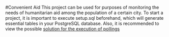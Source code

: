 #Convenient Aid 
This project can be used for purposes of monitoring the needs of humanitarian aid among the population of a certain city.
To start a project, it is important to execute setup.sql beforehand, which will generate essential tables in your PostgreSQL database.
Also, it is recommended to view the possible [solution for the execution of pollings](https://github.com/Yilchy/Convenient-Aid-Bot)
